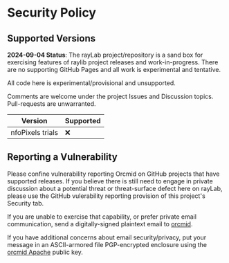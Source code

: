# Security Policy

## Supported Versions

**2024-09-04 Status**: The rayLab project/repository is a sand box for exercising features of raylib project releases and work-in-progress.
There are no supporting GitHub Pages and all work is experimental and tentative.  

All code here is experimental/provisional and unsupported.

Comments are welcome under the project Issues and Discussion topics.  Pull-requests are unwarranted.

| Version | Supported          |
| ------- | ------------------ |
| nfoPixels trials | :x:                |

## Reporting a Vulnerability

Please confine vulnerability reporting Orcmid on GitHub projects that have supported releases.  If you believe there is still need to engage in
private discussion about a potential threat or threat-surface defect here on rayLab, please use the GitHub
vulerability reporting provision of this project's Security tab.

If you are unable to exercise that capability, or prefer private email communication, send a digitally-signed plaintext email to 
[orcmid](mailto:orcmid@msn.com).

If you have additional concerns about email security/privacy, put your message in an ASCII-armored file PGP-encrypted enclosure using the
[orcmid Apache](https://people.apache.org/keys/committer/orcmid.asc) public key.
